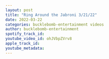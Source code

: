 ```yaml
---
layout: post
title: "Ring Around the Jabroni 3/21/22"
date: 2022-03-22
categories: bucklebomb-entertainment videos
author: bucklebomb-entertainment
spotify_track_id: 
youtube_video_id: ohJVbpZVrv8
apple_track_id: 
youtube_metadata: 
---
```

